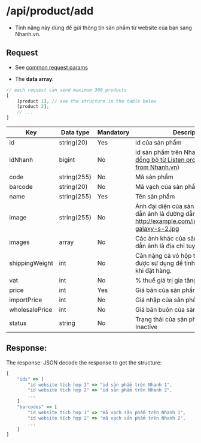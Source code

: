 # /api/product/add

- Tính năng này dùng để gửi thông tin sản phẩm từ website của bạn sang Nhanh.vn.

## Request
- See [common request params](/api.md#request)

- The **data array**:

```js
// each request can send maximum 300 products
[
	[product 1], // see the structure in the table below
	[product 2],
	// ...
]
```

Key | Data type | Mandatory | Description
----------- | -------- | -------- | -----------
id| string(20) | Yes | id của sản phẩm
idNhanh | bigint | No | id sản phẩm trên Nhanh.vn ([idNhanh đồng bộ từ Listen product updated from Nhanh.vn](listen.html))
code | string(255) | No | Mã sản phẩm
barcode | string(20) | No | Mã vạch của sản phẩm
name | string(255) | Yes | Tên sản phẩm
image | string(255) | No | Ảnh đại diện của sản phẩm. Đường dẫn ảnh là đường dẫn tuyệt đối, VD: http://example.com/images/samsung-galaxy-s-2.jpg
images | array | No | Các ảnh khác của sản phẩm, đường dẫn ảnh là địa chỉ tuyệt đối.
shippingWeight | int| No |Cân nặng cả vỏ hộp tính bằng gram, được sử dụng để tính phí vận chuyển khi đặt hàng.
vat |int  | No | % thuế giá trị gia tăng (VD: 10)
price | int | Yes | Giá bán của sản phẩm
importPrice | int | No | Giá nhập của sản phẩm
wholesalePrice | int | No | Giá bán buôn của sản phẩm
status | string | No | Trạng thái của sản phẩm: Active or Inactive

## Response: 
The response: JSON decode the response to get the structure:
```js
[
	"ids" => [
		"id website tích hợp 1" => "id sản phẩm trên Nhanh 1",
		"id website tích hợp 2" => "id sản phẩm trên Nhanh 2",
		...
	]
	"barcodes" => [
		"id website tích hợp 1" => "mã vạch sản phẩm trên Nhanh 1",
		"id website tích hợp 2" => "mã vạch sản phẩm trên Nhanh 2",
		...
	]
]
```
